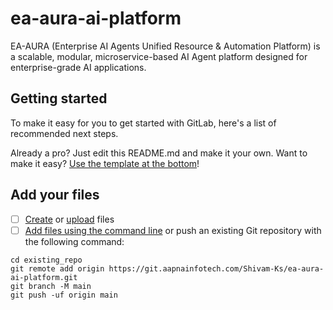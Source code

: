 # ea-aura-ai-platform

EA-AURA (Enterprise AI Agents Unified Resource & Automation Platform) is a scalable, modular, microservice-based AI Agent platform designed for enterprise-grade AI applications.


## Getting started

To make it easy for you to get started with GitLab, here's a list of recommended next steps.

Already a pro? Just edit this README.md and make it your own. Want to make it easy? [Use the template at the bottom](#editing-this-readme)!


## Add your files

- [ ] [Create](https://docs.gitlab.com/ee/user/project/repository/web_editor.html#create-a-file) or [upload](https://docs.gitlab.com/ee/user/project/repository/web_editor.html#upload-a-file) files
- [ ] [Add files using the command line](https://docs.gitlab.com/ee/gitlab-basics/add-file.html#add-a-file-using-the-command-line) or push an existing Git repository with the following command:

```
cd existing_repo
git remote add origin https://git.aapnainfotech.com/Shivam-Ks/ea-aura-ai-platform.git
git branch -M main
git push -uf origin main
```

